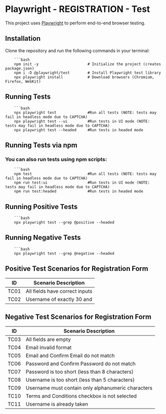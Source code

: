 # Playwright - REGISTRATION - Test

This project uses [Playwright](https://playwright.dev/) to perform end-to-end browser testing.

## Installation

Clone the repository and run the following commands in your terminal:

        ```bash
        npm init -y                      # Initialize the project (creates package.json)
        npm i -D @playwright/test        # Install Playwright test library
        npx playwright install           # Download browsers (Chromium, Firefox, WebKit)

## Running Tests
        ```bash
        npx playwright test              #Run all tests (NOTE: tests may fail in headless mode due to CAPTCHA)
        npx playwright test --ui         #Run tests in UI mode (NOTE: tests may fail in headless mode due to CAPTCHA)
        npx playwright test --headed     #Run tests in headed mode

## Running Tests via npm 
### You can also run tests using npm scripts:
        ```bash
        npm test                         #Run all tests (NOTE: tests may fail in headless mode due to CAPTCHA)
        npm run test:ui                  #Run tests in UI mode (NOTE: tests may fail in headless mode due to CAPTCHA)
        npm run test:headed              #Run tests in headed mode

## Running Positive Tests
        ```bash
        npx playwright test --grep @positive --headed
## Running Negative Tests
        ```bash
        npx playwright test --grep @negative --headed


## Positive Test Scenarios for Registration Form

| ID   | Scenario Description                                           |
|------|----------------------------------------------------------------|
| TC01  | All fields have correct inputs                                 |
| TC02  | Username of exactly 30 and |Password of exactly 75 characters |

## Negative Test Scenarios for Registration Form

| ID  | Scenario Description                                      |
|-----|-----------------------------------------------------------|
| TC03 | All fields are empty                                       |
| TC04 | Email invalid format                                      |
| TC05 | Email and Confirm Email do not match                       |
| TC06 | Password and Confirm Password do not match                 |
| TC07 | Password is too short (less than 8 characters)            |
| TC08 | Username is too short (less than 5 characters)            |
| TC09 | Username must contain only alphanumeric characters        |
| TC10 | Terms and Conditions checkbox is not selected             |
| TC11 | Username is already taken                                |
